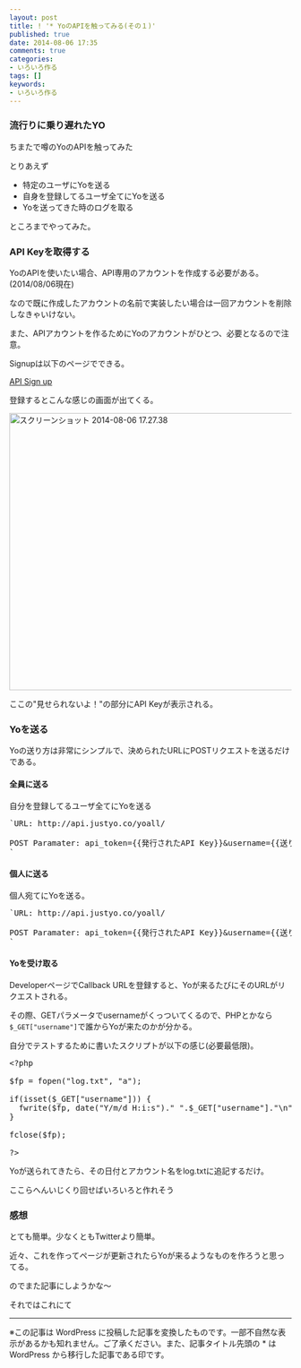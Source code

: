 ```yaml
---
layout: post
title: ! '* YoのAPIを触ってみる(その１)'
published: true
date: 2014-08-06 17:35
comments: true
categories:
- いろいろ作る
tags: []
keywords:
- いろいろ作る
---
```

### 流行りに乗り遅れたYO

ちまたで噂のYoのAPIを触ってみた

とりあえず


- 特定のユーザにYoを送る
- 自身を登録してるユーザ全てにYoを送る
- Yoを送ってきた時のログを取る


ところまでやってみた。

### API Keyを取得する

YoのAPIを使いたい場合、API専用のアカウントを作成する必要がある。(2014/08/06現在)

なので既に作成したアカウントの名前で実装したい場合は一回アカウントを削除しなきゃいけない。

また、APIアカウントを作るためにYoのアカウントがひとつ、必要となるので注意。

Signupは以下のページでできる。

[API Sign up](http://developer.justyo.co/ "API Sign up")

登録するとこんな感じの画面が出てくる。

<a href="http://blog.sota1235.com/wp-content/uploads/2014/08/スクリーンショット-2014-08-06-17.27.38.png"><img src="http://blog.sota1235.com/wp-content/uploads/2014/08/スクリーンショット-2014-08-06-17.27.38.png" alt="スクリーンショット 2014-08-06 17.27.38" width="1046" height="495" class="alignnone size-full wp-image-312" /></a>

ここの"見せられないよ！"の部分にAPI Keyが表示される。

### Yoを送る

Yoの送り方は非常にシンプルで、決められたURLにPOSTリクエストを送るだけである。

#### 全員に送る

自分を登録してるユーザ全てにYoを送る

<pre>`URL: http://api.justyo.co/yoall/

POST Paramater: api_token={{発行されたAPI Key}}&amp;username={{送りたい相手のユーザ名}}
`</pre>

#### 個人に送る

個人宛てにYoを送る。

<pre>`URL: http://api.justyo.co/yoall/

POST Paramater: api_token={{発行されたAPI Key}}&amp;username={{送りたい相手のユーザ名}}
`</pre>

#### Yoを受け取る

DeveloperページでCallback URLを登録すると、Yoが来るたびにそのURLがリクエストされる。

その際、GETパラメータでusernameがくっついてくるので、PHPとかなら`$_GET["username"]`で誰からYoが来たのかが分かる。

自分でテストするために書いたスクリプトが以下の感じ(必要最低限)。

<pre class="brush: php; gutter: true; first-line: 1; highlight: []; html-script: false">&lt;?php

$fp = fopen(&quot;log.txt&quot;, &quot;a&quot;);

if(isset($_GET[&quot;username&quot;])) {
  fwrite($fp, date(&quot;Y/m/d H:i:s&quot;).&quot; &quot;.$_GET[&quot;username&quot;].&quot;\n&quot;);
}

fclose($fp);

?&gt;</pre>

Yoが送られてきたら、その日付とアカウント名をlog.txtに追記するだけ。

ここらへんいじくり回せばいろいろと作れそう

### 感想

とても簡単。少なくともTwitterより簡単。

近々、これを作ってページが更新されたらYoが来るようなものを作ろうと思ってる。

のでまた記事にしようかな〜

それではこれにて

---
※この記事は WordPress に投稿した記事を変換したものです。一部不自然な表示があるかも知れません。ご了承ください。また、記事タイトル先頭の * は WordPress から移行した記事である印です。
